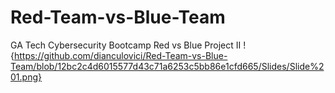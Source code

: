 # Red-Team-vs-Blue-Team
GA Tech Cybersecurity Bootcamp Red vs Blue Project II
!{https://github.com/dianculovici/Red-Team-vs-Blue-Team/blob/12bc2c4d6015577d43c71a6253c5bb86e1cfd665/Slides/Slide%201.png}
